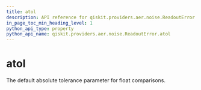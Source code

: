 ```yaml
---
title: atol
description: API reference for qiskit.providers.aer.noise.ReadoutError.atol
in_page_toc_min_heading_level: 1
python_api_type: property
python_api_name: qiskit.providers.aer.noise.ReadoutError.atol
---
```


# atol

The default absolute tolerance parameter for float comparisons.

